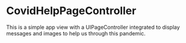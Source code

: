 # CovidHelpPageController
This is a simple app view with a UIPageController integrated to display messages and images to help us through this pandemic.
